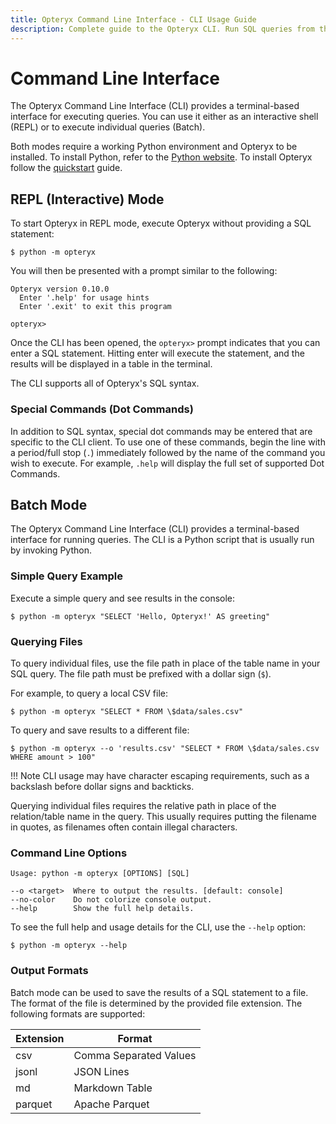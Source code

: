 ```yaml
---
title: Opteryx Command Line Interface - CLI Usage Guide
description: Complete guide to the Opteryx CLI. Run SQL queries from the terminal in REPL or batch mode with examples and options.
---
```


# Command Line Interface

The Opteryx Command Line Interface (CLI) provides a terminal-based interface for executing queries. You can use it either as an interactive shell (REPL) or to execute individual queries (Batch).

Both modes require a working Python environment and Opteryx to be installed. To install Python, refer to the [Python website](https://www.python.org/). To install Opteryx follow the [quickstart](quickstart.md) guide.

## REPL (Interactive) Mode

To start Opteryx in REPL mode, execute Opteryx without providing a SQL statement:

~~~console
$ python -m opteryx
~~~

You will then be presented with a prompt similar to the following:


~~~
Opteryx version 0.10.0
  Enter '.help' for usage hints
  Enter '.exit' to exit this program

opteryx> 
~~~


Once the CLI has been opened, the `opteryx>` prompt indicates that you can enter a SQL statement. Hitting enter will execute the statement, and the results will be displayed in a table in the terminal.

The CLI supports all of Opteryx's SQL syntax.

### Special Commands (Dot Commands)

In addition to SQL syntax, special dot commands may be entered that are specific to the CLI client. To use one of these commands, begin the line with a period/full stop (`.`) immediately followed by the name of the command you wish to execute. For example, `.help` will display the full set of supported Dot Commands.

## Batch Mode

The Opteryx Command Line Interface (CLI) provides a terminal-based interface for running queries. The CLI is a Python script that is usually run by invoking Python.

### Simple Query Example

Execute a simple query and see results in the console:

~~~console
$ python -m opteryx "SELECT 'Hello, Opteryx!' AS greeting"
~~~

### Querying Files

To query individual files, use the file path in place of the table name in your SQL query. The file path must be prefixed with a dollar sign (`$`).

For example, to query a local CSV file:

~~~console
$ python -m opteryx "SELECT * FROM \$data/sales.csv"
~~~

To query and save results to a different file:

~~~console
$ python -m opteryx --o 'results.csv' "SELECT * FROM \$data/sales.csv WHERE amount > 100"
~~~

!!! Note
    CLI usage may have character escaping requirements, such as a backslash before dollar signs and backticks.

Querying individual files requires the relative path in place of the relation/table name in the query. This usually requires putting the filename in quotes, as filenames often contain illegal characters.

### Command Line Options

~~~console
Usage: python -m opteryx [OPTIONS] [SQL] 

--o <target>  Where to output the results. [default: console]
--no-color    Do not colorize console output. 
--help        Show the full help details.          
~~~

To see the full help and usage details for the CLI, use the `--help` option:

~~~console
$ python -m opteryx --help
~~~

### Output Formats

Batch mode can be used to save the results of a SQL statement to a file. The format of the file is determined by the provided file extension. The following formats are supported:

Extension | Format
--------- | -----------
csv       | Comma Separated Values
jsonl     | JSON Lines
md        | Markdown Table
parquet   | Apache Parquet
